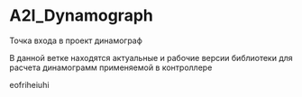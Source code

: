 # A2I_Dynamograph
Точка входа в проект динамограф 

В данной ветке находятся актуальные и рабочие версии библиотеки для расчета динамограмм применяемой в контроллере

eofriheiuhi